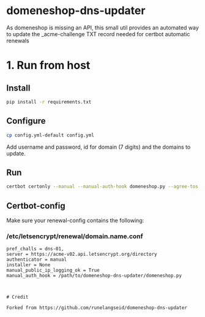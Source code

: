 # domeneshop-dns-updater

As domeneshop is missing an API, this small util provides an automated way to update the _acme-challenge TXT record needed for certbot automatic renewals


# 1. Run from host

## Install
```sh
pip install -r requirements.txt
```

## Configure
```sh
cp config.yml-default config.yml
```

Add username and password, id for domain (7 digits) and the domains to update.

## Run

```sh
certbot certonly --manual --manual-auth-hook domeneshop.py --agree-tos --manual-public-ip-logging-ok -d <domain.name>

```

## Certbot-config
Make sure your renewal-config contains the following:
### /etc/letsencrypt/renewal/domain.name.conf
```
pref_challs = dns-01,
server = https://acme-v02.api.letsencrypt.org/directory
authenticator = manual
installer = None
manual_public_ip_logging_ok = True
manual_auth_hook = /path/to/domeneshop-dns-updater/domeneshop.py



# Credit

Forked from https://github.com/runelangseid/domeneshop-dns-updater
